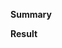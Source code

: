 <!--
  Thanks for submitting a pull request!
  Please provide enough information so that others can review your pull request.
-->

**Summary**

<!--
  Explain the **motivation** for making this change.
  What existing problem does the pull request solve?
  Are there any linked issues?
-->

**Result**

<!--
  Demonstrate the code is solid.
  Example: The exact commands you ran and their output,
  screenshots / videos if the pull request changes UI.

  You will be able to test out these changes on the deploy
  preview (address will be commented by a bot):

  1. the documentation site (/)
  2. a widget playground (/stories)
-->

